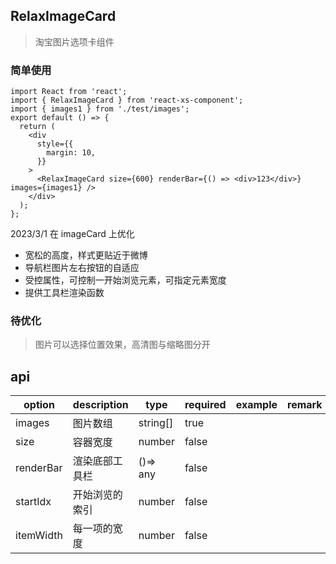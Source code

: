 ## RelaxImageCard

> 淘宝图片选项卡组件

### 简单使用

```tsx
import React from 'react';
import { RelaxImageCard } from 'react-xs-component';
import { images1 } from './test/images';
export default () => {
  return (
    <div
      style={{
        margin: 10,
      }}
    >
      <RelaxImageCard size={600} renderBar={() => <div>123</div>} images={images1} />
    </div>
  );
};
```

2023/3/1 在 imageCard 上优化

- 宽松的高度，样式更贴近于微博
- 导航栏图片左右按钮的自适应
- 受控属性，可控制一开始浏览元素，可指定元素宽度
- 提供工具栏渲染函数

### 待优化

> 图片可以选择位置效果，高清图与缩略图分开

## api

| option    | description    | type     | required | example | remark |
| --------- | -------------- | -------- | -------- | ------- | ------ |
| images    | 图片数组       | string[] | true     |         |        |
| size      | 容器宽度       | number   | false    |         |        |
| renderBar | 渲染底部工具栏 | ()=> any | false    |         |        |
| startIdx  | 开始浏览的索引 | number   | false    |         |        |
| itemWidth | 每一项的宽度   | number   | false    |         |        |
